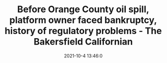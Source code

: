 ---
"title": "Before Orange County oil spill, platform owner faced bankruptcy, history of regulatory problems - The Bakersfield Californian"
"date": "2021-10-4 13:46:0"
"feed_name": "GOOGLENEWSDRILLING"
"feed_website": "https://news.google.com/search?q=drilling%2Bincident&hl=en-US&gl=US&ceid=US:en"
"feed_rss": "https://news.google.com/rss/search?q=drilling%2Bincident&hl=en-US&gl=US&ceid=US:en"
"link": "https://www.bakersfield.com/ap/national/before-orange-county-oil-spill-platform-owner-faced-bankruptcy-history-of-regulatory-problems/article_eef860c1-5315-5b3b-a421-c3ac7ed0169d.html"
"source": "{'href': 'https://www.bakersfield.com', 'title': 'The Bakersfield Californian'}"
"file": "_posts/2021-1-1-238e0dbc943c56874785d1451bdfac72ae02b736.md"
"accident": "1"
"drilling": "1"
"dead": "0"
"injured": "0"
"arrested": "0"
"place": "unknown place"
"where": "unknown site"
"causes": "unknown"
"place_uri": "unknown place"
---